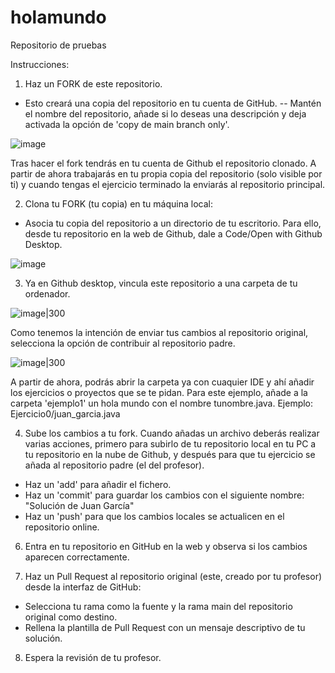 # holamundo
Repositorio de pruebas

Instrucciones:

1. Haz un FORK de este repositorio.
- Esto creará una copia del repositorio en tu cuenta de GitHub.
-- Mantén el nombre del repositorio, añade si lo deseas una descripción y deja activada la opción de 'copy de main branch only'.

![image](https://github.com/user-attachments/assets/97092959-1910-4a27-a228-181d0c5629c4)

Tras hacer el fork tendrás en tu cuenta de Github el repositorio clonado. A partir de ahora trabajarás en tu propia copia del repositorio (solo visible por ti) y cuando tengas el ejercicio terminado la enviarás al repositorio principal.




2. Clona tu FORK (tu copia) en tu máquina local:
- Asocia tu copia del repositorio a un directorio de tu escritorio. Para ello, desde tu repositorio en la web de Github, dale a Code/Open with Github Desktop.

![image](https://github.com/user-attachments/assets/c6bd2513-5e22-49a8-9d8a-77a92df73b6a)




3. Ya en Github desktop, vincula este repositorio a una carpeta de tu ordenador.

![image|300](https://github.com/user-attachments/assets/ffef6bf6-064b-4357-abf2-fc93422355a4)

Como tenemos la intención de enviar tus cambios al repositorio original, selecciona la opción de contribuir al repositorio padre.

![image|300](https://github.com/user-attachments/assets/eaae2d4b-ce17-4da8-ab26-5defa30682df)

A partir de ahora, podrás abrir la carpeta ya con cuaquier IDE y ahí añadir los ejercicios o proyectos que se te pidan. Para este ejemplo, añade a la carpeta 'ejemplo1' un hola mundo con el nombre tunombre.java. Ejemplo: Ejercicio0/juan_garcia.java


4. Sube los cambios a tu fork. Cuando añadas un archivo deberás realizar varias acciones, primero para subirlo de tu repositorio local en tu PC a tu repositorio en la nube de Github, y después para que tu ejercicio se añada al repositorio padre (el del profesor).
- Haz un 'add' para añadir el fichero.
- Haz un 'commit' para guardar los cambios con el siguiente nombre: "Solución de Juan García"
- Haz un 'push' para que los cambios locales se actualicen en el repositorio online.


6. Entra en tu repositorio en GitHub en la web y observa si los cambios aparecen correctamente.


7. Haz un Pull Request al repositorio original (este, creado por tu profesor) desde la interfaz de GitHub:
- Selecciona tu rama como la fuente y la rama main del repositorio original como destino.
- Rellena la plantilla de Pull Request con un mensaje descriptivo de tu solución.



8. Espera la revisión de tu profesor.
